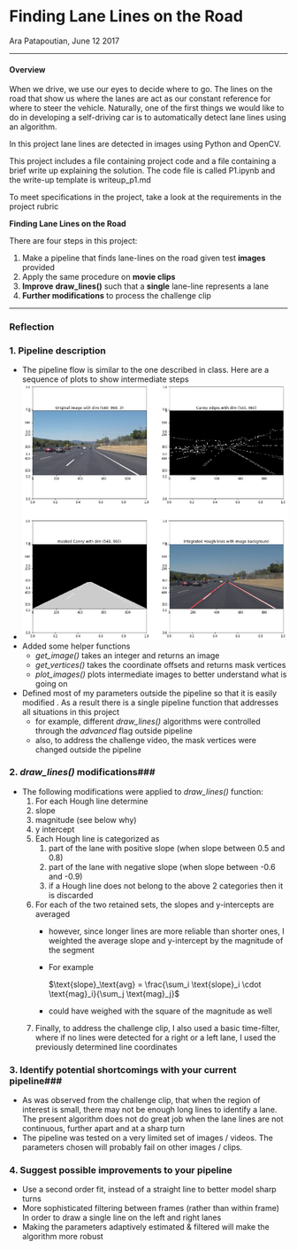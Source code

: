 # **Finding Lane Lines on the Road** 

Ara Patapoutian, June 12 2017

---

#### Overview

When we drive, we use our eyes to decide where to go.  The lines on the road that show us where the lanes are act as our constant reference for where to steer the vehicle.  Naturally, one of the first things we would like to do in developing a self-driving car is to automatically detect lane lines using an algorithm.

In this project lane lines are detected in images using Python and OpenCV.  

This project includes  a file containing project code and a file containing a brief write up explaining the solution. The code file is called P1.ipynb and the write-up template is writeup_p1.md 

To meet specifications in the project, take a look at the requirements in the project rubric



**Finding Lane Lines on the Road**

There are four  steps in  this project:
1. Make a pipeline that finds lane-lines on the road given test **images** provided
2. Apply the same procedure on **movie clips**
3. **Improve** **draw_lines()** such that a **single** lane-line represents a lane
4. **Further modifications** to process the challenge clip

---

### Reflection

### 1. Pipeline description

- The pipeline flow is similar to the one described in class. Here are a sequence of plots to show intermediate steps
- ![](image.png)
- Added some helper functions
  - *get_image()* takes an integer and returns an image
  - *get_vertices()* takes the coordinate offsets and returns mask vertices
  - *plot_images()* plots intermediate images to better understand what is going on
- Defined most of my parameters outside the pipeline so that it is easily modified . As a result there is a single pipeline function that addresses all situations in this project
  - for example, different *draw_lines()* algorithms were controlled through the *advanced* flag outside pipeline
  - also, to address the challenge video,  the mask vertices were changed outside the pipeline

### 2. *draw_lines()* modifications###

* The following modifications were applied to *draw_lines()* function:
  1.  For each Hough line determine 
     1. slope
     2. magnitude (see below why)
     3. y intercept
  2. Each Hough line is categorized as 
     1. part of the lane with positive slope  (when slope between 0.5 and 0.8)
     2. part of the lane with negative slope (when slope between -0.6 and -0.9)
     3. if a Hough line does not belong to the above 2 categories then it is discarded
  3. For each of the two retained sets, the slopes and y-intercepts are averaged
     * however, since longer lines are more reliable than shorter ones, I weighted the average slope and y-intercept by the magnitude of the segment

     * For example 

       $\text{slope}_\text{avg} = \frac{\sum_i \text{slope}_i \cdot \text{mag}_i}{\sum_j \text{mag}_j}$  

     * could have weighed with the square of the magnitude as well
  4. Finally, to address the challenge clip, I also used a basic time-filter, where if no lines were detected for a right or a left lane, I used the previously determined line coordinates

### 3. Identify potential shortcomings with your current pipeline###

* As was observed from the challenge clip, that when the region of interest is small, there may not be enough long lines to identify a lane. The present algorithm does not do great job when the lane lines are not continuous, further apart and at a sharp turn 
* The pipeline was tested on a very limited set of images / videos. The parameters chosen will probably fail on other images / clips. 


### 4. Suggest possible improvements to your pipeline

* Use a second order fit, instead of a straight line to better model sharp turns 
* More sophisticated filtering between frames (rather than within frame) In order to draw a single line on the left and right lanes
* Making the parameters adaptively estimated & filtered will  make the algorithm more robust